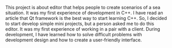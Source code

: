 This project is about editor that helps people to create scenarios of a sea situation. It was my first experience of development in C++. I have read an article that Qt framework is the best way to start learning C++. So, I decided to start develop simple mini projects, but a person asked me to do this editor. It was my first experience of working in a pair with a client. During development, I have learned how to solve difficult problems with development design and how to create a user-friendly interface.
